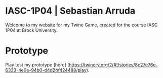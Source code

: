 # IASC-1P04 | Sebastian Arruda

Welcome to my website for my Twine Game, created for the course IASC 1P04 at Brock University.

# Prototype

Play test my prototype [here] (https://twinery.org/2/#!/stories/8e27e76e-6333-4e9e-94b0-d4d24f424488/play).
